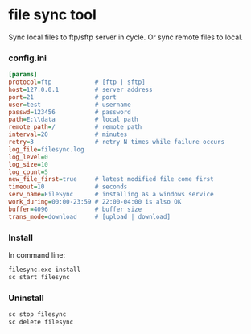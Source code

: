 # file sync tool
Sync local files to ftp/sftp server in cycle.
Or sync remote files to local.

### config.ini
```ini
[params]
protocol=ftp            # [ftp | sftp]
host=127.0.0.1          # server address
port=21                 # port
user=test               # username
passwd=123456           # password
path=E:\\data           # local path
remote_path=/           # remote path
interval=20             # minutes
retry=3                 # retry N times while failure occurs
log_file=filesync.log
log_level=0
log_size=10
log_count=5
new_file_first=true     # latest modified file come first
timeout=10              # seconds
serv_name=FileSync      # installing as a windows service
work_during=00:00-23:59 # 22:00-04:00 is also OK   
buffer=4096             # buffer size
trans_mode=download     # [upload | download]
```
### Install
In command line:
```cmd
filesync.exe install
sc start filesync
```
### Uninstall
```cmd
sc stop filesync
sc delete filesync
```
